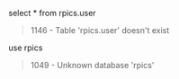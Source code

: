 select * from rpics.user
> 1146 - Table 'rpics.user' doesn't exist

use rpics
> 1049 - Unknown database 'rpics'

